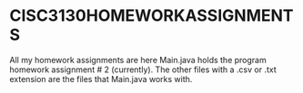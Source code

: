 # CISC3130HOMEWORKASSIGNMENTS
All my homework assignments are here
Main.java holds the program homework assignment # 2 (currently).
The other files with a .csv or .txt extension are the files that Main.java works with. 
